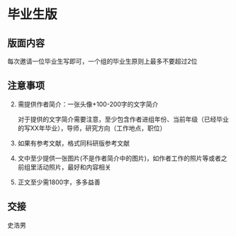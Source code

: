 # 毕业生版

## 版面内容

每次邀请一位毕业生写即可，一个组的毕业生原则上最多不要超过2位

## 注意事项

2. 需提供作者简介：一张头像+100-200字的文字简介

   对于提供的文字简介需要注意，至少包含作者进组年份、当前年级（已经毕业的写XX年毕业），导师，研究方向（工作地点，职位）

2. 如果有参考文献，格式同科研版参考文献

3. 文中至少提供一张图片(不是作者简介中的图片)，如作者工作的照片等或者之前组里活动照片，最好和内容相关

4. 正文至少需1800字，多多益善

## 交接

史浩男

<script type="text/javascript">
window.addEventListener("load", function() {
  var click_handle = function() {
    if (this.href.substr(-5) == ".html") {
      location.href = this.href;
    } else {
      location.href = "../index.html";
    }
  };
  var as = document.querySelectorAll(".chapter a, .navigation-prev, .navigation-next");
  for (var i = 0; i < as.length; i++) {
    as[i].addEventListener("click", click_handle, true);
    as[i].title = as[i].innerText;
  }
});
</script>